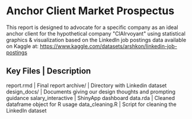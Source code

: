 # Anchor Client Market Prospectus

This report is designed to advocate for a specific company as an ideal anchor client for the hypothetical company "ClAIrvoyant" using statistical graphics & visualization based on the LinkedIn job postings data available on Kaggle at: https://www.kaggle.com/datasets/arshkon/linkedin-job-postings


Key Files | Description
------------------------
report.rmd | Final report
archive/   | Directory with Linkedin dataset
design_docs/ | Documents giving our design thoughts and prompting guidance
salary_interactive | ShinyApp dashboard
data.rda | Cleaned dataframe object for R usage
data_cleaning.R | Script for cleaning the LinkedIn dataset
